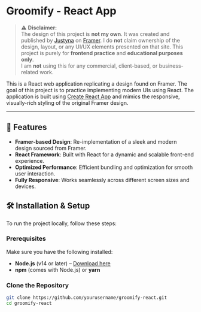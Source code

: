 # Groomify - React App

> ⚠️ **Disclaimer:**  
> The design of this project is **not my own**. It was created and published by [Justyna](https://www.framer.com/@justyna/?via=98syoxe&dub_id=EpbKtLu3nqphEWME) on [Framer](https://groomify.framer.website/). I do **not** claim ownership of the design, layout, or any UI/UX elements presented on that site. This project is purely for **frontend practice** and **educational purposes only**.  
> I am **not** using this for any commercial, client-based, or business-related work.

This is a React web application replicating a design found on Framer. The goal of this project is to practice implementing modern UIs using React. The application is built using [Create React App](https://github.com/facebook/create-react-app) and mimics the responsive, visually-rich styling of the original Framer design.

---

## 🚀 Features
- **Framer-based Design**: Re-implementation of a sleek and modern design sourced from Framer.
- **React Framework**: Built with React for a dynamic and scalable front-end experience.
- **Optimized Performance**: Efficient bundling and optimization for smooth user interaction.
- **Fully Responsive**: Works seamlessly across different screen sizes and devices.

## 🛠️ Installation & Setup
To run the project locally, follow these steps:

### Prerequisites
Make sure you have the following installed:
- **Node.js** (v14 or later) – [Download here](https://nodejs.org/)
- **npm** (comes with Node.js) or **yarn**

### Clone the Repository
```sh
git clone https://github.com/yourusername/groomify-react.git
cd groomify-react

